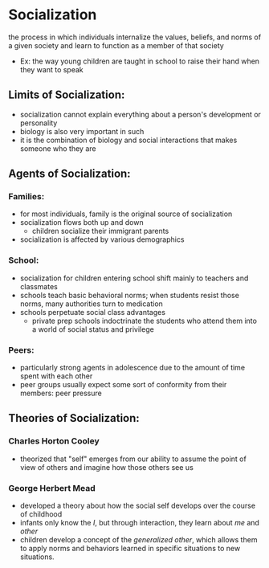 # Socialization
the process in which individuals internalize the values, beliefs, and norms of a given society and learn to function as a member of that society
- Ex: the way young children are taught in school to raise their hand when they want to speak
## Limits of Socialization:
- socialization cannot explain everything about a person's development or personality
- biology is also very important in such
- it is the combination of biology and social interactions that makes someone who they are
## Agents of Socialization:
### Families:
- for most individuals, family is the original source of socialization
- socialization flows both up and down
	- children socialize their immigrant parents
- socialization is affected by various demographics
### School:
- socialization for children entering school shift mainly to teachers and classmates
- schools teach basic behavioral norms; when students resist those norms, many authorities turn to medication
- schools perpetuate social class advantages
	- private prep schools indoctrinate the students who attend them into a world of social status and privilege
### Peers:
- particularly strong agents in adolescence due to the amount of time spent with each other
- peer groups usually expect some sort of conformity from their members: peer pressure
## Theories of Socialization:
### Charles Horton Cooley
- theorized that "self" emerges from our ability to assume the point of view of others and imagine how those others see us
### George Herbert Mead
- developed a theory about how the social self develops over the course of childhood
- infants only know the $I$, but through interaction, they learn about $me$ and $other$
- children develop a concept of the $generalized\ other$, which allows them to apply norms and behaviors learned in specific situations to new situations.